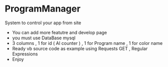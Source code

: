 # ProgramManager
System to control your app from site
- You can add more featutre and develop page
- you must use DataBase mysql 
- 3 columns , 1 for id ( AI counter ) , 1 for Program name , 1 for color name 
- Ready vb source code as example using Requests GET , Regular Expressions 
- Enjoy
